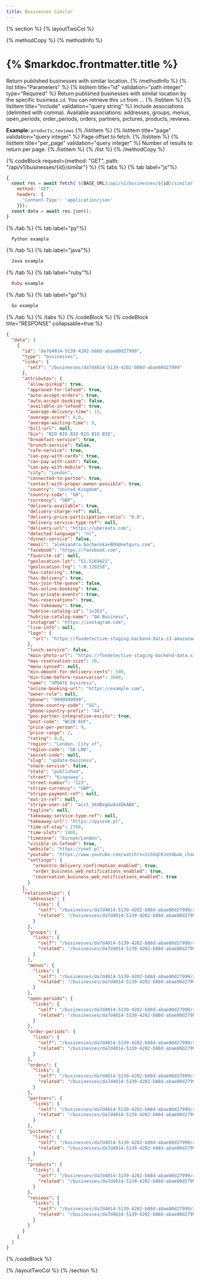 ```yaml
---
title: Businesses Similar
---
```

{% section %}
{% layoutTwoCol %}

{% methodCopy %}
{% methodInfo %}
  # {% $markdoc.frontmatter.title %}
  Return published businesses with similar location.
{% /methodInfo %}
{% list title="Parameters" %}
  {% listitem title="id" validation="path integer" type="Required" %}
  Return published businesses with similar location by the specific business `id`. You can retrieve this `id` from ...
  {% /listitem %}
  {% listitem title="include" validation="query string" %}
  Include associations (delimited with comma). Available associations: addresses, groups, menus, open_periods, order_periods, orders, partners, pictures, products, reviews.

  **Example:** `products,reviews`
  {% /listitem %}
  {% listitem title="page" validation="query integer" %}
  Page offset to fetch.
  {% /listitem %}
  {% listitem title="per_page" validation="query integer" %}
  Number of results to return per page.
  {% /listitem %}
{% /list %}
{% /methodCopy %}

{% codeBlock request={method: "GET", path: "/api/v1/businesses/{id}/similar"} %}
{% tabs %}
  {% tab label="js"%}
  ```js
  {
    const res = await fetch(`${BASE_URL}/api/v1/businesses/${id}/similar`, {
      method: 'GET',
      headers: {
        'Content-Type': 'application/json'
      }});
    const data = await res.json();
  }
  ```
  {% /tab %}
  {% tab label="py"%}
  ```py
    Python example
  ```
  {% /tab %}
  {% tab label="java"%}
  ```java
    Java example
  ```
  {% /tab %}
  {% tab label="ruby"%}
  ```ruby
    Ruby example
  ```
  {% /tab %}
  {% tab label="go"%}
  ```go
    Go example
  ```
  {% /tab %}
{% /tabs %}
{% /codeBlock %}
{% codeBlock title="RESPONSE" collapsable=true %}
  ```json
  {
    "data": [
      {
        "id": "da7d4014-5139-4202-b88d-abae80d27999",
        "type": "businesses",
        "links": {
          "self": "/businesses/da7d4014-5139-4202-b88d-abae80d27999"
        },
        "attributes": {
          "allow-pickup": true,
          "approved-for-lefood": true,
          "auto-accept-orders": true,
          "auto-accept-booking": false,
          "available-in-lefood": true,
          "average-delivery-time": 15,
          "average-score": 0.0,
          "average-waiting-time": 0,
          "bill-url": null,
          "bio": "BIO BIO BIO BIO BIO BIO",
          "breakfast-service": true,
          "brunch-service": false,
          "cafe-service": true,
          "can-pay-with-cards": true,
          "can-pay-with-cash": false,
          "can-pay-with-mobile": true,
          "city": "London",
          "connected-to-partoo": true,
          "contact-with-proper-owner-possible": true,
          "country": "United Kingdom",
          "country-code": "GB",
          "currency": "GBP",
          "delivery-available": true,
          "delivery-charge-ref": null,
          "delivery-price-participation-ratio": "0.0",
          "delivery-service-type-ref": null,
          "delivery-url": "https://ubereats.com",
          "detected-language": "nl",
          "dinner-service": false,
          "email": "aleksandra.bochenska+BOU@netguru.com",
          "facebook": "https://facebook.com",
          "favorite-id": null,
          "geolocation-lat": "51.5169422",
          "geolocation-lng": "-0.120258",
          "has-catering": true,
          "has-delivery": true,
          "has-join-the-queue": false,
          "has-online-booking": true,
          "has-private-events": true,
          "has-reservations": true,
          "has-takeaway": true,
          "hubrise-catalog-id": "1v3b3",
          "hubrise-catalog-name": "QA Business",
          "instagram": "https://instagram.com",
          "live-info": null,
          "logo": {
            "url": "https://foodetective-staging-backend-data.s3.amazonaws.com/uploads/business/logo/da7d4014-5139-4202-b88d-abae80d27999/323c8ab5-df93-49d6-bfe7-72acab5fc8d0.jpeg"
          },
          "lunch-service": false,
          "main-photo-url": "https://foodetective-staging-backend-data.s3.amazonaws.com/uploads/picture/photo/e9724f46-400b-40e9-87b0-acab1641d113/c79c9cc5-0704-4405-9163-9cfb546d08bb.jpeg",
          "max-reservation-size": 20,
          "menu-synced": null,
          "min-amount-for-delivery-cents": 500,
          "min-time-before-reservation": 3600,
          "name": "UPDATE business",
          "online-booking-url": "https://example.com",
          "owner-role": null,
          "phone": "9999999999",
          "phone-country-code": "GG",
          "phone-country-prefix": "44",
          "pos-partner-integration-exists": true,
          "post-code": "WC2B 6UF",
          "price-per-person": 9,
          "price-range": 2,
          "rating": 0.0,
          "region": "London, City of",
          "region-code": "GB-LND",
          "secret-code": null,
          "slug": "update-business",
          "snack-service": false,
          "state": "published",
          "street": "Kingsway",
          "street-number": "123",
          "stripe-currency": "GBP",
          "stripe-payment-ref": null,
          "eat-in-ref": null,
          "stripe-user-id": "acct_1KdBxgGwXuXQkAB8",
          "tagline": null,
          "takeaway-service-type-ref": null,
          "takeaway-url": "https://pyszne.pl",
          "time-of-stay": 2700,
          "time-slots": 1800,
          "timezone": "Europe/London",
          "visible-in-lefood": true,
          "website": "https://onet.pl",
          "youtube": "https://www.youtube.com/watch?v=2z3XqCKJoV4&ab_channel=VHPROJECT",
          "settings": {
            "orkestro_delivery_confirmation_enabled": true,
            "order_business_web_notifications_enabled": true,
            "reservation_business_web_notifications_enabled": true
          }
        },
        "relationships": {
          "addresses": {
            "links": {
              "self": "/businesses/da7d4014-5139-4202-b88d-abae80d27999/relationships/addresses",
              "related": "/businesses/da7d4014-5139-4202-b88d-abae80d27999/addresses"
            }
          },
          "groups": {
            "links": {
              "self": "/businesses/da7d4014-5139-4202-b88d-abae80d27999/relationships/groups",
              "related": "/businesses/da7d4014-5139-4202-b88d-abae80d27999/groups"
            }
          },
          "menus": {
            "links": {
              "self": "/businesses/da7d4014-5139-4202-b88d-abae80d27999/relationships/menus",
              "related": "/businesses/da7d4014-5139-4202-b88d-abae80d27999/menus"
            }
          },
          "open-periods": {
            "links": {
              "self": "/businesses/da7d4014-5139-4202-b88d-abae80d27999/relationships/open-periods",
              "related": "/businesses/da7d4014-5139-4202-b88d-abae80d27999/open-periods"
            }
          },
          "order-periods": {
            "links": {
              "self": "/businesses/da7d4014-5139-4202-b88d-abae80d27999/relationships/order-periods",
              "related": "/businesses/da7d4014-5139-4202-b88d-abae80d27999/order-periods"
            }
          },
          "orders": {
            "links": {
              "self": "/businesses/da7d4014-5139-4202-b88d-abae80d27999/relationships/orders",
              "related": "/businesses/da7d4014-5139-4202-b88d-abae80d27999/orders"
            }
          },
          "partners": {
            "links": {
              "self": "/businesses/da7d4014-5139-4202-b88d-abae80d27999/relationships/partners",
              "related": "/businesses/da7d4014-5139-4202-b88d-abae80d27999/partners"
            }
          },
          "pictures": {
            "links": {
              "self": "/businesses/da7d4014-5139-4202-b88d-abae80d27999/relationships/pictures",
              "related": "/businesses/da7d4014-5139-4202-b88d-abae80d27999/pictures"
            }
          },
          "products": {
            "links": {
              "self": "/businesses/da7d4014-5139-4202-b88d-abae80d27999/relationships/products",
              "related": "/businesses/da7d4014-5139-4202-b88d-abae80d27999/products"
            }
          },
          "reviews": {
            "links": {
              "self": "/businesses/da7d4014-5139-4202-b88d-abae80d27999/relationships/reviews",
              "related": "/businesses/da7d4014-5139-4202-b88d-abae80d27999/reviews"
            }
          }
        }
      }
    ]
  }
  ```
{% /codeBlock %}

{% /layoutTwoCol %}
{% /section %}
